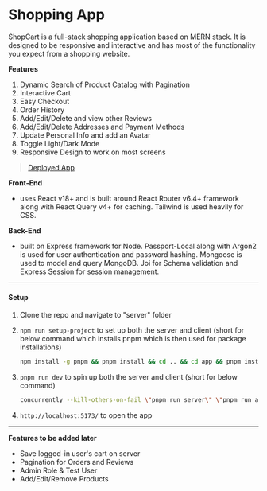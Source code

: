 # Shopping App

ShopCart is a full-stack shopping application based on MERN stack. It is designed to be responsive and interactive and has most of the functionality you expect from a shopping website.

**Features**

1. Dynamic Search of Product Catalog with Pagination
2. Interactive Cart
3. Easy Checkout
4. Order History
5. Add/Edit/Delete and view other Reviews
6. Add/Edit/Delete Addresses and Payment Methods
7. Update Personal Info and add an Avatar
8. Toggle Light/Dark Mode
9. Responsive Design to work on most screens

> [Deployed App](https://shopcart-2hr3.onrender.com/)

**Front-End**

- uses React v18+ and is built around React Router v6.4+ framework along with React Query v4+ for caching. Tailwind is used heavily for CSS.

**Back-End**

- built on Express framework for Node. Passport-Local along with Argon2 is used for user authentication and password hashing. Mongoose is used to model and query MongoDB. Joi for Schema validation and Express Session for session management.

---

#### Setup

1. Clone the repo and navigate to "server" folder
2. `npm run setup-project` to set up both the server and client (short for below command which installs pnpm which is then used for package installations)

   ```sh
   npm install -g pnpm && pnpm install && cd .. && cd app && pnpm install
   ```

3. `pnpm run dev` to spin up both the server and client (short for below command)

   ```sh
   concurrently --kill-others-on-fail \"pnpm run server\" \"pnpm run app\"
   ```

4. `http://localhost:5173/` to open the app

---

**Features to be added later**

- Save logged-in user's cart on server
- Pagination for Orders and Reviews
- Admin Role & Test User
- Add/Edit/Remove Products
